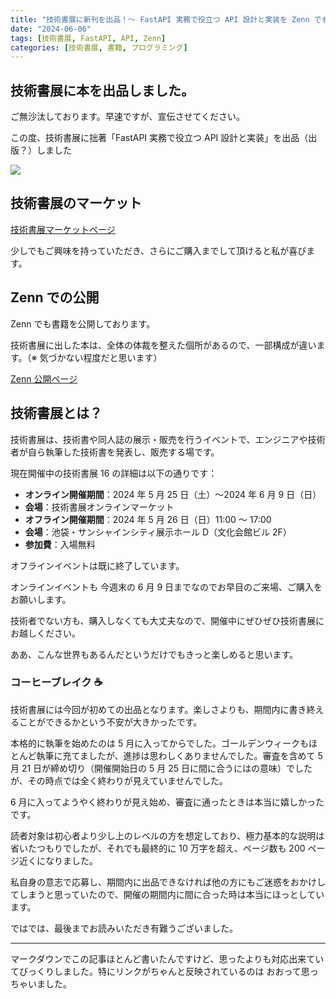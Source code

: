 ```yaml
---
title: "技術書展に新刊を出品！～ FastAPI 実務で役立つ API 設計と実装を Zenn でも公開～"
date: "2024-06-06"
tags: [技術書展, FastAPI, API, Zenn]
categories: [技術書展, 書籍, プログラミング]
---
```


## 技術書展に本を出品しました。

ご無沙汰しております。早速ですが、宣伝させてください。

この度、技術書展に拙著「FastAPI 実務で役立つ API 設計と実装」を出品（出版？）しました

![](https://assets.st-note.com/img/1717646043538-e1vGXI2ALk.png)

## 技術書展のマーケット

[技術書展マーケットページ](https://techbookfest.org/product/mfREdNjHqEJdYbGc83Kp6X?productVariantID=fRVn2n27e6dq4Ag6wJ93CP)

少しでもご興味を持っていただき、さらにご購入までして頂けると私が喜びます。

## Zenn での公開

Zenn でも書籍を公開しております。

技術書展に出した本は、全体の体裁を整えた個所があるので、一部構成が違います。（※ 気づかない程度だと思います）

[Zenn 公開ページ](https://zenn.dev/egg_glass/books/fastapi-for-starters)

## 技術書展とは？

技術書展は、技術書や同人誌の展示・販売を行うイベントで、エンジニアや技術者が自ら執筆した技術書を発表し、販売する場です。

現在開催中の技術書展 16 の詳細は以下の通りです：

- **オンライン開催期間**：2024 年 5 月 25 日（土）〜2024 年 6 月 9 日（日）
- **会場**：技術書展オンラインマーケット
- **オフライン開催期間**：2024 年 5 月 26 日（日）11:00 ～ 17:00
- **会場**：池袋・サンシャインシティ展示ホール D（文化会館ビル 2F）
- **参加費**：入場無料

オフラインイベントは既に終了しています。

オンラインイベントも 今週末の 6 月 9 日までなのでお早目のご来場、ご購入をお願いします。

技術者でない方も、購入しなくても大丈夫なので、開催中にぜひぜひ技術書展にお越しください。

ああ、こんな世界もあるんだというだけでもきっと楽しめると思います。

### コーヒーブレイク ☕

技術書展には今回が初めての出品となります。楽しさよりも、期間内に書き終えることができるかという不安が大きかったです。

本格的に執筆を始めたのは 5 月に入ってからでした。ゴールデンウィークもほとんど執筆に充てましたが、進捗は思わしくありませんでした。審査を含めて 5 月 21 日が締め切り（開催開始日の 5 月 25 日に間に合うにはの意味）でしたが、その時点では全く終わりが見えていませんでした。

6 月に入ってようやく終わりが見え始め、審査に通ったときは本当に嬉しかったです。

読者対象は初心者より少し上のレベルの方を想定しており、極力基本的な説明は省いたつもりでしたが、それでも最終的に 10 万字を超え、ページ数も 200 ページ近くになりました。

私自身の意志で応募し、期間内に出品できなければ他の方にもご迷惑をおかけしてしまうと思っていたので、開催の期間内に間に合った時は本当にほっとしています。

ではでは、最後までお読みいただき有難うございました。

---

マークダウンでこの記事ほとんど書いたんですけど、思ったよりも対応出来ていてびっくりしました。特にリンクがちゃんと反映されているのは おおって思っちゃいました。
